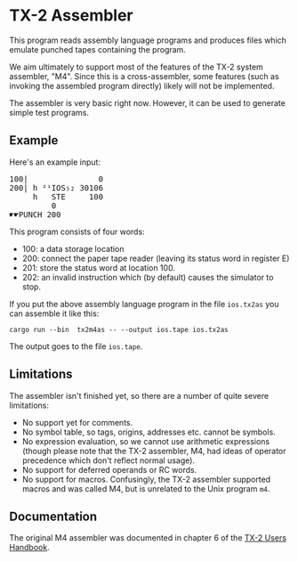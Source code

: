 # TX-2 Assembler

This program reads assembly language programs and produces files which
emulate punched tapes containing the program.

We aim ultimately to support most of the features of the TX-2 system
assembler, "M4".  Since this is a cross-assembler, some features (such
as invoking the assembled program directly) likely will not be
implemented.

The assembler is very basic right now.  However, it can be used to
generate simple test programs.

## Example

Here's an example input:

<pre>
100|               0
200| h ²¹IOS₅₂ 30106
     h   STE     100
         0
☛☛PUNCH 200
</pre>

This program consists of four words:

* 100: a data storage location
* 200: connect the paper tape reader (leaving its status word in register E)
* 201: store the status word at location 100.
* 202: an invalid instruction which (by default) causes the simulator to stop.

If you put the above assembly language program in the file
`ios.tx2as` you can assemble it like this:

```
cargo run --bin  tx2m4as -- --output ios.tape ios.tx2as
```

The output goes to the file `ios.tape`.

## Limitations

The assembler isn't finished yet, so there are a number of quite
severe limitations:

* No support yet for comments.
* No symbol table, so tags, origins, addresses etc. cannot be symbols.
* No expression evaluation, so we cannot use arithmetic expressions
  (though please note that the TX-2 assembler, M4, had ideas of
  operator precedence which don't reflect normal usage).
* No support for deferred operands or RC words.
* No support for macros.  Confusingly, the TX-2 assembler supported
  macros and was called M4, but is unrelated to the Unix program `m4`.

## Documentation

The original M4 assembler was documented in chapter 6 of the [TX-2
Users
Handbook](https://tx-2.github.io/documentation#tx-2-users-handbook).
